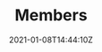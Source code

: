 ---
date: "2021-01-08T14:44:10Z"
draft: false
title: "Members"
description: Trusted digital assets and communication for everyone and everything
keywords: ["pkic", "members"]

heroTitle: Consortium Members
heroDescription: Public Key Infrastructure (PKI) Consortium members
heroButton: 
    label: Click here to join the PKI Consortium
    link: /join/

menu:
  main:

# The membership list is automatically created from the membership data,
# please check the folder `data/members`.
#
# https://github.com/pkic/pkic.github.io/tree/main/data/members
---